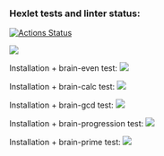 ### Hexlet tests and linter status:
[![Actions Status](https://github.com/SmaginaEP/frontend-project-44/workflows/hexlet-check/badge.svg)](https://github.com/SmaginaEP/frontend-project-44/actions)

<a href="https://codeclimate.com/github/SmaginaEP/frontend-project-44/maintainability"><img src="https://api.codeclimate.com/v1/badges/24240daabd5389f1f5bd/maintainability" /></a>


Installation + brain-even test:
<a href="https://asciinema.org/a/4gXLh0k1PDZBvebSkJU4VTT6a" target="_blank"><img src="https://asciinema.org/a/4gXLh0k1PDZBvebSkJU4VTT6a.svg" /></a>


Installation + brain-calc test:
<a href="https://asciinema.org/a/xIGh64sW30cKeq7Cm3kvGjkRn" target="_blank"><img src="https://asciinema.org/a/xIGh64sW30cKeq7Cm3kvGjkRn.svg" /></a>


Installation + brain-gcd test:
<a href="https://asciinema.org/a/gW3W38bUNi1YOPoWM6QGdmGKT" target="_blank"><img src="https://asciinema.org/a/gW3W38bUNi1YOPoWM6QGdmGKT.svg" /></a>


Installation + brain-progression test:
<a href="https://asciinema.org/a/45bvLMJziTHunWJkqunv2BvPR" target="_blank"><img src="https://asciinema.org/a/45bvLMJziTHunWJkqunv2BvPR.svg" /></a>


Installation + brain-prime test:
<a href="https://asciinema.org/a/m9jXrN2uksW2JJ8ae3fdojT7c" target="_blank"><img src="https://asciinema.org/a/m9jXrN2uksW2JJ8ae3fdojT7c.svg" /></a>